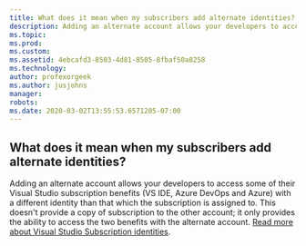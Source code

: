 ```yaml
---
title: What does it mean when my subscribers add alternate identities?
description: Adding an alternate account allows your developers to access some of their Visual Studio subscription benefits (VS IDE, Azure DevOps...
ms.topic: 
ms.prod: 
ms.custom: 
ms.assetid: 4ebcafd3-8503-4d81-8505-8fbaf50a8258
ms.technology: 
author: profexorgeek
ms.author: jusjohns
manager: 
robots: 
ms.date: 2020-03-02T13:55:53.6571205-07:00
---
```


## What does it mean when my subscribers add alternate identities?

Adding an alternate account allows your developers to access some of their Visual Studio subscription benefits (VS IDE, Azure DevOps and Azure) with a different identity than that which the subscription is assigned to. This doesn't provide a copy of subscription to the other account; it only provides the ability to access the two benefits with the alternate account. [Read more about Visual Studio Subscription identities](https://docs.microsoft.com/en-us/visualstudio/subscriptions/vs-alternate-identity).

